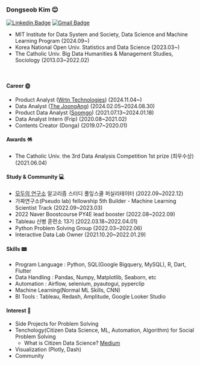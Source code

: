
### Dongseob Kim 😊
  [![Linkedin Badge](https://img.shields.io/badge/-LinkedIn-blue?style=flat-square&logo=Linkedin&logoColor=white&link=https://www.linkedin.com/in/seob/)](https://www.linkedin.com/in/seob/)  [![Gmail Badge](https://img.shields.io/badge/Gmail-d14836?style=flat-square&logo=Gmail&logoColor=white&link=mailto:seob6615@gmail.com)](mailto:seob6615@gmail.com)
<!-- [![Facebook Badge](https://img.shields.io/badge/facebook-1877f2?style=flat-square&logo=facebook&logoColor=white&link=https://www.facebook.com/owl301256)](https://www.facebook.com/owl301256/)  	 -->
- MIT Institute for Data System and Society, Data Science and Machine Learning Program (2024.09~)
- Korea National Open Univ. Statistics and Data Science (2023.03~)
- The Catholic Univ. Big Data Humanities & Management Studies, Sociology (2013.03~2022.02)
<br>	
  

	
#### Career 🌞
- Product Analyst ([Wrtn Technologies](https://wrtn.ai/)) (2024.11.04~)
- Data Analyst ([The JoongAng](https://www.joongang.co.kr/plus)) (2024.02.05~2024.08.30)
- Product Data Analyst ([Soomgo](https://soomgo.com/)) (2021.07.13~2024.01.18)
- Data Analyst Intern (Frip) (2020.08~2021.02) 
- Contents Creator (Donga) (2019.07~2020.01)

#### Awards 🪅
- The Catholic Univ. the 3rd Data Analysis Competition 1st prize (최우수상)(2021.06.04)

#### Study & Community 💻
- [모두의 연구소](https://modulabs.co.kr/) 알고리즘 스터디 풀잎스쿨 퍼실리테이터 (2022.09~2022.12)
- 가짜연구소(Pseudo lab) fellowship 5th Builder - Machine Learning Scientist Track (2022.09~2023.03)
- 2022 Naver Boostcourse PY4E lead booster (2022.08~2022.09)
- Tableau 신병 훈련소 13기 (2022.03.18~2022.04.01)
- Python Problem Solving Group (2022.03~2022.06)
- Interactive Data Lab Owner (2021.10.20~2022.01.29)

#### Skills 📟
- Program Language : Python, SQL(Google Bigquery, MySQL), R, Dart, Flutter
- Data Handling : Pandas, Numpy, Matplotlib, Seaborn, etc
- Automation : Airflow, selenium, pyautogui, pyperclip
- Machine Learning(Normal ML Skills, CNN)
- BI Tools : Tableau, Redash, Amplitude, Google Looker Studio

#### Interest 🥂 
- Side Projects for Problem Solving
- Tenchology(Citizen Data Science, ML, Automation, Algorithm) for Social Problem Solving
	- What is Citizen Data Science? [Medium](https://medium.com/@thegostep/forget-about-data-scientists-start-thinking-about-citizen-data-science-3050f5803bce) 
- Visualization (Plotly, Dash)
- Community


<!-- #### github stats 🐱‍🏍 -->
<!--   [![Anurag's github stats](https://github-readme-stats.vercel.app/api?username=Aliasss&show_icons=true&theme=radical)](https://github.com/anuraghazra/github-readme-stats) -->



<!--
**Aliasss/Aliasss** is a ✨ _special_ ✨ repository because its `README.md` (this file) appears on your GitHub profile.

Here are some ideas to get you started:

- 🔭 I’m currently working on ...
- 🌱 I’m currently learning ...
- 👯 I’m looking to collaborate on ...
- 🤔 I’m looking for help with ...
- 💬 Ask me about ...
- 📫 How to reach me: ...
- 😄 Pronouns: ...
- ⚡ Fun fact: ...
-->

